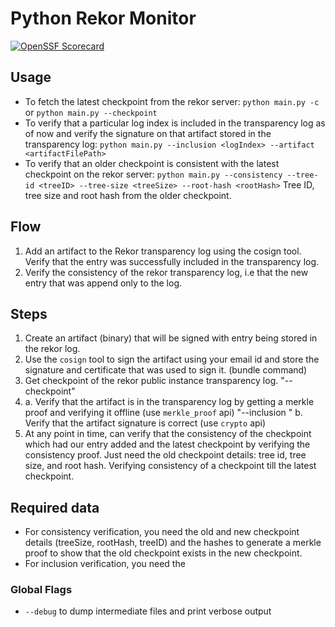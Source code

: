 # Python Rekor Monitor
[![OpenSSF Scorecard](https://api.scorecard.dev/projects/github.com/mayank-ramnani/python-rekor-monitor/badge)](https://scorecard.dev/viewer/?uri=github.com/mayank-ramnani/python-rekor-monitor)

## Usage
- To fetch the latest checkpoint from the rekor server: `python main.py -c`
 or `python main.py --checkpoint`
- To verify that a particular log index is included in the transparency log as
 of now and verify the signature on that artifact stored in the transparency
 log: `python main.py --inclusion <logIndex> --artifact <artifactFilePath>`
- To verify that an older checkpoint is consistent with the latest checkpoint
 on the rekor server: `python main.py --consistency --tree-id <treeID>
 --tree-size <treeSize> --root-hash <rootHash>`
 Tree ID, tree size and root hash from the older checkpoint.

## Flow
1. Add an artifact to the Rekor transparency log using the cosign tool.
    Verify that the entry was successfully included in the transparency log.
2. Verify the consistency of the rekor transparency log, i.e that the new
    entry that was append only to the log.

## Steps
1. Create an artifact (binary) that will be signed with entry being stored in
    the rekor log.
2. Use the `cosign` tool to sign the artifact using your email id and store
    the signature and certificate that was used to sign it. (bundle command)
3. Get checkpoint of the rekor public instance transparency log.
    "--checkpoint"
4.  a. Verify that the artifact is in the transparency log by getting a merkle proof
    and verifying it offline (use `merkle_proof` api)
    "--inclusion <logIndex>"
    b. Verify that the artifact signature is correct (use `crypto` api)
5. At any point in time, can verify that the consistency of the checkpoint which had our entry added and the latest checkpoint by verifying the consistency proof.
    Just need the old checkpoint details: tree id, tree size, and root hash.
    Verifying consistency of a checkpoint till the latest checkpoint.


## Required data
- For consistency verification, you need the old and new checkpoint details (treeSize, rootHash, treeID) and the hashes to generate a merkle proof to show that the old checkpoint exists in the new checkpoint.
- For inclusion verification, you need the

### Global Flags
- `--debug` to dump intermediate files and print verbose output
